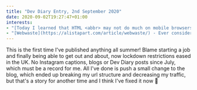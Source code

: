 ```yaml
---
title: "Dev Diary Entry, 2nd September 2020"
date: 2020-09-02T19:27:47+01:00
interests:
- "[Today I learned that HTML <abbr> may not do much on mobile browsers](https://utcc.utoronto.ca/~cks/space/blog/web/HTMLAbbrAndMobileBrowsers) - Safari on iOS doesn't render `<abbr>` tags!"
- "[Webwaste](https://alistapart.com/article/webwaste/) - Ever considered how wasteful a website can be in terms of unnecessary content? After reading this article I'm rethinking inserting any images on a webpage unless absolutely essential!"
---
```


This is the first time I've published anything all summer! Blame starting a job and finally being able to get out and about, now lockdown restrictions eased in the UK. No Instagram captions, blogs or Dev Diary posts since July, which must be a record for me. All I've done is push a small change to the blog, which ended up breaking my url structure and decreasing my traffic, but that's a story for another time and I think I've fixed it now 🤞 
